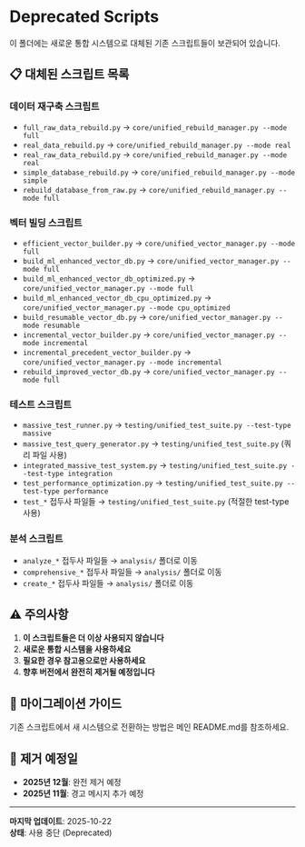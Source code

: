 # Deprecated Scripts

이 폴더에는 새로운 통합 시스템으로 대체된 기존 스크립트들이 보관되어 있습니다.

## 📋 대체된 스크립트 목록

### 데이터 재구축 스크립트
- `full_raw_data_rebuild.py` → `core/unified_rebuild_manager.py --mode full`
- `real_data_rebuild.py` → `core/unified_rebuild_manager.py --mode real`
- `real_raw_data_rebuild.py` → `core/unified_rebuild_manager.py --mode real`
- `simple_database_rebuild.py` → `core/unified_rebuild_manager.py --mode simple`
- `rebuild_database_from_raw.py` → `core/unified_rebuild_manager.py --mode full`

### 벡터 빌딩 스크립트
- `efficient_vector_builder.py` → `core/unified_vector_manager.py --mode full`
- `build_ml_enhanced_vector_db.py` → `core/unified_vector_manager.py --mode full`
- `build_ml_enhanced_vector_db_optimized.py` → `core/unified_vector_manager.py --mode full`
- `build_ml_enhanced_vector_db_cpu_optimized.py` → `core/unified_vector_manager.py --mode cpu_optimized`
- `build_resumable_vector_db.py` → `core/unified_vector_manager.py --mode resumable`
- `incremental_vector_builder.py` → `core/unified_vector_manager.py --mode incremental`
- `incremental_precedent_vector_builder.py` → `core/unified_vector_manager.py --mode incremental`
- `rebuild_improved_vector_db.py` → `core/unified_vector_manager.py --mode full`

### 테스트 스크립트
- `massive_test_runner.py` → `testing/unified_test_suite.py --test-type massive`
- `massive_test_query_generator.py` → `testing/unified_test_suite.py` (쿼리 파일 사용)
- `integrated_massive_test_system.py` → `testing/unified_test_suite.py --test-type integration`
- `test_performance_optimization.py` → `testing/unified_test_suite.py --test-type performance`
- `test_*` 접두사 파일들 → `testing/unified_test_suite.py` (적절한 test-type 사용)

### 분석 스크립트
- `analyze_*` 접두사 파일들 → `analysis/` 폴더로 이동
- `comprehensive_*` 접두사 파일들 → `analysis/` 폴더로 이동
- `create_*` 접두사 파일들 → `analysis/` 폴더로 이동

## ⚠️ 주의사항

1. **이 스크립트들은 더 이상 사용되지 않습니다**
2. **새로운 통합 시스템을 사용하세요**
3. **필요한 경우 참고용으로만 사용하세요**
4. **향후 버전에서 완전히 제거될 예정입니다**

## 🔄 마이그레이션 가이드

기존 스크립트에서 새 시스템으로 전환하는 방법은 메인 README.md를 참조하세요.

## 📅 제거 예정일

- **2025년 12월**: 완전 제거 예정
- **2025년 11월**: 경고 메시지 추가 예정

---

**마지막 업데이트**: 2025-10-22  
**상태**: 사용 중단 (Deprecated)
